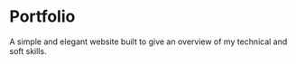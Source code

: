# Portfolio

A simple and elegant website built to give an overview of my technical and soft skills.


